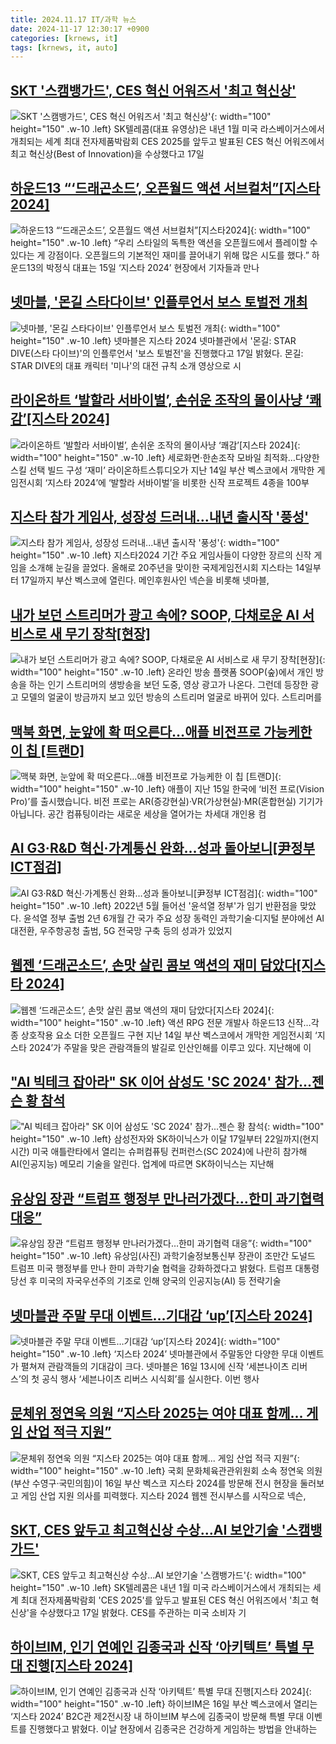 ```yaml
---
title: 2024.11.17 IT/과학 뉴스
date: 2024-11-17 12:30:17 +0900
categories: [krnews, it]
tags: [krnews, it, auto]
---
```

## [SKT '스캠뱅가드', CES 혁신 어워즈서 '최고 혁신상'](https://n.news.naver.com/mnews/article/031/0000885544)

![SKT '스캠뱅가드', CES 혁신 어워즈서 '최고 혁신상'](https://mimgnews.pstatic.net/image/origin/031/2024/11/17/885544.jpg?type=nf220_150){: width="100" height="150" .w-10 .left}
SK텔레콤(대표 유영상)은 내년 1월 미국 라스베이거스에서 개최되는 세계 최대 전자제품박람회 CES 2025를 앞두고 발표된 CES 혁신 어워즈에서 최고 혁신상(Best of Innovation)을 수상했다고 17일

## [하운드13 “‘드래곤소드’, 오픈월드 액션 서브컬처”[지스타2024]](https://n.news.naver.com/mnews/article/138/0002186390)

![하운드13 “‘드래곤소드’, 오픈월드 액션 서브컬처”[지스타2024]](https://mimgnews.pstatic.net/image/origin/138/2024/11/16/2186390.jpg?type=nf220_150){: width="100" height="150" .w-10 .left}
“우리 스타일의 독특한 액션을 오픈월드에서 플레이할 수 있다는 게 강점이다. 오픈월드의 기본적인 재미를 끌어내기 위해 많은 시도를 했다.” 하운드13의 박정식 대표는 15일 ‘지스타 2024’ 현장에서 기자들과 만나

## [넷마블, '몬길 스타다이브' 인플루언서 보스 토벌전 개최](https://n.news.naver.com/mnews/article/003/0012908017)

![넷마블, '몬길 스타다이브' 인플루언서 보스 토벌전 개최](https://mimgnews.pstatic.net/image/origin/003/2024/11/17/12908017.jpg?type=nf220_150){: width="100" height="150" .w-10 .left}
넷마블은 지스타 2024 넷마블관에서 '몬길: STAR DIVE(스타 다이브)'의 인플루언서 '보스 토벌전'을 진행했다고 17일 밝혔다. 몬길: STAR DIVE의 대표 캐릭터 '미나'의 대전 규칙 소개 영상으로 시

## [라이온하트 ‘발할라 서바이벌’, 손쉬운 조작의 몰이사냥 ‘쾌감’[지스타 2024]](https://n.news.naver.com/mnews/article/009/0005397825)

![라이온하트 ‘발할라 서바이벌’, 손쉬운 조작의 몰이사냥 ‘쾌감’[지스타 2024]](https://mimgnews.pstatic.net/image/origin/009/2024/11/17/5397825.jpg?type=nf220_150){: width="100" height="150" .w-10 .left}
세로화면·한손조작 모바일 최적화…다양한 스킬 선택 빌드 구성 ‘재미’ 라이온하트스튜디오가 지난 14일 부산 벡스코에서 개막한 게임전시회 ‘지스타 2024’에 ‘발할라 서바이벌’을 비롯한 신작 프로젝트 4종을 100부

## [지스타 참가 게임사, 성장성 드러내...내년 출시작 '풍성'](https://n.news.naver.com/mnews/article/092/0002352769)

![지스타 참가 게임사, 성장성 드러내...내년 출시작 '풍성'](https://mimgnews.pstatic.net/image/origin/092/2024/11/17/2352769.jpg?type=nf220_150){: width="100" height="150" .w-10 .left}
지스타2024 기간 주요 게임사들이 다양한 장르의 신작 게임을 소개해 눈길을 끌었다. 올해로 20주년을 맞이한 국제게임전시회 지스타는 14일부터 17일까지 부산 벡스코에 열린다. 메인후원사인 넥슨을 비롯해 넷마블,

## [내가 보던 스트리머가 광고 속에? SOOP, 다채로운 AI 서비스로 새 무기 장착[현장]](https://n.news.naver.com/mnews/article/469/0000833623)

![내가 보던 스트리머가 광고 속에? SOOP, 다채로운 AI 서비스로 새 무기 장착[현장]](https://mimgnews.pstatic.net/image/origin/469/2024/11/16/833623.jpg?type=nf220_150){: width="100" height="150" .w-10 .left}
온라인 방송 플랫폼 SOOP(숲)에서 개인 방송을 하는 인기 스트리머의 생방송을 보던 도중, 영상 광고가 나온다. 그런데 등장한 광고 모델의 얼굴이 방금까지 보고 있던 방송의 스트리머 얼굴로 바뀌어 있다. 스트리머를

## [맥북 화면, 눈앞에 확 떠오른다…애플 비전프로 가능케한 이 칩 [트랜D]](https://n.news.naver.com/mnews/article/025/0003400929)

![맥북 화면, 눈앞에 확 떠오른다…애플 비전프로 가능케한 이 칩 [트랜D]](https://mimgnews.pstatic.net/image/origin/025/2024/11/16/3400929.jpg?type=nf220_150){: width="100" height="150" .w-10 .left}
애플이 지난 15일 한국에 ‘비전 프로(Vision Pro)’를 출시했습니다. 비전 프로는 AR(증강현실)·VR(가상현실)·MR(혼합현실) 기기가 아닙니다. 공간 컴퓨팅이라는 새로운 세상을 열어가는 차세대 개인용 컴

## [AI G3·R&D 혁신·가계통신 완화…성과 돌아보니[尹정부 ICT점검]](https://n.news.naver.com/mnews/article/138/0002186410)

![AI G3·R&D 혁신·가계통신 완화…성과 돌아보니[尹정부 ICT점검]](https://mimgnews.pstatic.net/image/origin/138/2024/11/17/2186410.jpg?type=nf220_150){: width="100" height="150" .w-10 .left}
2022년 5월 들어선 '윤석열 정부'가 임기 반환점을 맞았다. 윤석열 정부 출범 2년 6개월 간 국가 주요 성장 동력인 과학기술·디지털 분야에선 AI 대전환, 우주항공청 출범, 5G 전국망 구축 등의 성과가 있었지

## [웹젠 ‘드래곤소드’, 손맛 살린 콤보 액션의 재미 담았다[지스타 2024]](https://n.news.naver.com/mnews/article/009/0005397680)

![웹젠 ‘드래곤소드’, 손맛 살린 콤보 액션의 재미 담았다[지스타 2024]](https://mimgnews.pstatic.net/image/origin/009/2024/11/16/5397680.jpg?type=nf220_150){: width="100" height="150" .w-10 .left}
액션 RPG 전문 개발사 하운드13 신작…각종 상호작용 요소 더한 오픈월드 구현 지난 14일 부산 벡스코에서 개막한 게임전시회 ‘지스타 2024’가 주말을 맞은 관람객들의 발길로 인산인해를 이루고 있다. 지난해에 이

## ["AI 빅테크 잡아라" SK 이어 삼성도 'SC 2024' 참가...젠슨 황 참석](https://n.news.naver.com/mnews/article/092/0002352777)

!["AI 빅테크 잡아라" SK 이어 삼성도 'SC 2024' 참가...젠슨 황 참석](https://mimgnews.pstatic.net/image/origin/092/2024/11/17/2352777.jpg?type=nf220_150){: width="100" height="150" .w-10 .left}
삼성전자와 SK하이닉스가 이달 17일부터 22일까지(현지시간) 미국 애틀란타에서 열리는 슈퍼컴퓨팅 컨퍼런스(SC 2024)에 나란히 참가해 AI(인공지능) 메모리 기술을 알린다. 업계에 따르면 SK하이닉스는 지난해

## [유상임 장관 “트럼프 행정부 만나러가겠다…한미 과기협력 대응”](https://n.news.naver.com/mnews/article/011/0004416167)

![유상임 장관 “트럼프 행정부 만나러가겠다…한미 과기협력 대응”](https://mimgnews.pstatic.net/image/origin/011/2024/11/17/4416167.jpg?type=nf220_150){: width="100" height="150" .w-10 .left}
유상임(사진) 과학기술정보통신부 장관이 조만간 도널드 트럼프 미국 행정부를 만나 한미 과학기술 협력을 강화하겠다고 밝혔다. 트럼프 대통령 당선 후 미국의 자국우선주의 기조로 인해 양국의 인공지능(AI) 등 전략기술

## [넷마블관 주말 무대 이벤트…기대감 ‘up’[지스타 2024]](https://n.news.naver.com/mnews/article/009/0005397631)

![넷마블관 주말 무대 이벤트…기대감 ‘up’[지스타 2024]](https://mimgnews.pstatic.net/image/origin/009/2024/11/16/5397631.jpg?type=nf220_150){: width="100" height="150" .w-10 .left}
‘지스타 2024’ 넷마블관에서 주말동안 다양한 무대 이벤트가 펼쳐져 관람객들의 기대감이 크다. 넷마블은 16일 13시에 신작 ‘세븐나이츠 리버스’의 첫 공식 행사 ‘세븐나이츠 리버스 시식회’를 실시한다. 이번 행사

## [문체위 정연욱 의원 “지스타 2025는 여야 대표 함께... 게임 산업 적극 지원”](https://n.news.naver.com/mnews/article/030/0003258140)

![문체위 정연욱 의원 “지스타 2025는 여야 대표 함께... 게임 산업 적극 지원”](https://mimgnews.pstatic.net/image/origin/030/2024/11/17/3258140.jpg?type=nf220_150){: width="100" height="150" .w-10 .left}
국회 문화체육관관위원회 소속 정연욱 의원(부산 수영구·국민의힘)이 16일 부산 벡스코 지스타 2024를 방문해 전시 현장을 둘러보고 게임 산업 지원 의사를 피력했다. 지스타 2024 웹젠 전시부스를 시작으로 넥슨,

## [SKT, CES 앞두고 최고혁신상 수상…AI 보안기술 '스캠뱅가드'](https://n.news.naver.com/mnews/article/003/0012907969)

![SKT, CES 앞두고 최고혁신상 수상…AI 보안기술 '스캠뱅가드'](https://mimgnews.pstatic.net/image/origin/003/2024/11/17/12907969.jpg?type=nf220_150){: width="100" height="150" .w-10 .left}
SK텔레콤은 내년 1월 미국 라스베이거스에서 개최되는 세계 최대 전자제품박람회 'CES 2025'를 앞두고 발표된 CES 혁신 어워즈에서 '최고 혁신상'을 수상했다고 17일 밝혔다. CES를 주관하는 미국 소비자 기

## [하이브IM, 인기 연예인 김종국과 신작 ‘아키텍트’ 특별 무대 진행[지스타 2024]](https://n.news.naver.com/mnews/article/009/0005397696)

![하이브IM, 인기 연예인 김종국과 신작 ‘아키텍트’ 특별 무대 진행[지스타 2024]](https://mimgnews.pstatic.net/image/origin/009/2024/11/16/5397696.jpg?type=nf220_150){: width="100" height="150" .w-10 .left}
하이브IM은 16일 부산 벡스코에서 열리는 ‘지스타 2024’ B2C관 제2전시장 내 하이브IM 부스에 김종국이 방문해 특별 무대 이벤트를 진행했다고 밝혔다. 이날 현장에서 김종국은 건강하게 게임하는 방법을 안내하는

